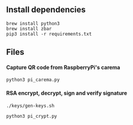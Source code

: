 ## Install dependencies

```
brew install python3
brew install zbar
pip3 install -r requirements.txt
```

## Files

#### Capture QR code from RaspberryPi's carema

```
python3 pi_carema.py
```

#### RSA encrypt, decrypt, sign and verify signature

```
./keys/gen-keys.sh

python3 pi_crypt.py
```
